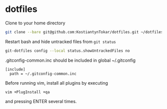 # dotfiles

Clone to your home directory
```bash
git clone --bare git@github.com:KostiantynTokar/dotfiles.git ~/dotfiles.git
```
Restart bash and hide untracked files from `git status`
```bash
git-dotfiles config --local status.showUntrackedFiles no
```

.gitconfig-common.inc should be included in global ~/.gitconfig
```
[include]
  path = ~/.gitconfig-common.inc
```

Before running vim, install all plugins by executing
```
vim +PlugInstall +qa
```
and pressing ENTER several times.
